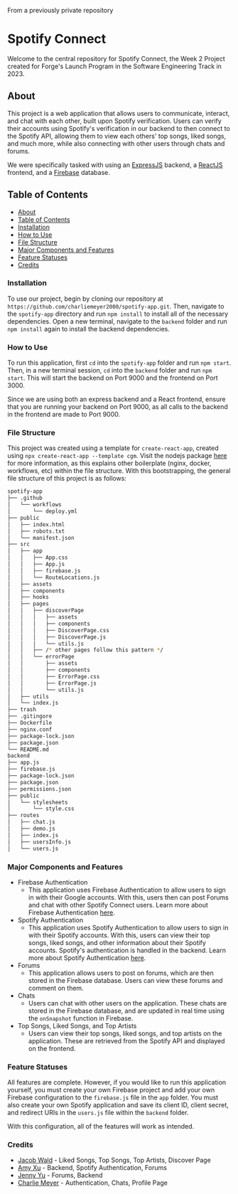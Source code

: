 From a previously private repository

# Spotify Connect

Welcome to the central repository for Spotify Connect, the Week 2 Project created for Forge's Launch Program in the Software Engineering Track in 2023.

## About

This project is a web application that allows users to communicate, interact, and chat with each other, built upon Spotify verification. Users can verify their accounts using Spotify's verification in our backend to then connect to the Spotify API, allowing them to view each others' top songs, liked songs, and much more, while also connecting with other users through chats and forums.

We were specifically tasked with using an [ExpressJS](https://expressjs.com/) backend, a [ReactJS](https://reactjs.org/) frontend, and a [Firebase](https://firebase.google.com/) database.

## Table of Contents

- [About](#about)
- [Table of Contents](#table-of-contents)
- [Installation](#installation)
- [How to Use](#how-to-use)
- [File Structure](#file-structure)
- [Major Components and Features](#major-components-and-features)
- [Feature Statuses](#feature-statuses)
- [Credits](#credits)

### Installation

To use our project, begin by cloning our repository at `https://github.com/charliemeyer2000/spotify-app.git`. Then, navigate to the `spotify-app` directory and run `npm install` to install all of the necessary dependencies. Open a new terminal, navigate to the `backend` folder and run `npm install` again to install the backend dependencies.

### How to Use

To run this application, first `cd` into the `spotify-app` folder and run `npm start`. Then, in a new terminal session, `cd` into the `backend` folder and run `npm start`. This will start the backend on Port 9000 and the frontend on Port 3000.

Since we are using both an express backend and a React frontend, ensure that you are running your backend on Port 9000, as all calls to the backend in the frontend are made to Port 9000.

### File Structure

This project was created using a template for `create-react-app`, created using `npx create-react-app --template cgm`. Visit the nodejs package [here](https://www.npmjs.com/package/cra-template-cgm) for more information, as this explains other boilerplate (nginx, docker, workflows, etc) within the file structure. With this bootstrapping, the general file structure of this project is as follows:

```bash
spotify-app
├── .github
│   └── workflows
│       └── deploy.yml
├── public
│   ├── index.html
│   ├── robots.txt
│   └── manifest.json
├── src
│   ├── app
│   │   ├── App.css
│   │   ├── App.js
│   │   ├── firebase.js
│   │   └── RouteLocations.js
│   ├── assets
│   ├── components
│   ├── hooks
│   ├── pages
│   │   ├── discoverPage
│   │   │   ├── assets
│   │   │   ├── components
│   │   │   ├── DiscoverPage.css
│   │   │   ├── DiscoverPage.js
│   │   │   └── utils.js
│   │   ├── /* other pages follow this pattern */
│   │   └── errorPage
│   │       ├── assets
│   │       ├── components
│   │       ├── ErrorPage.css
│   │       ├── ErrorPage.js
│   │       └── utils.js
│   ├── utils
│   └── index.js
├── trash
├── .gitingore
├── Dockerfile
├── nginx.conf
├── package-lock.json
├── package.json
└── README.md
backend
├── app.js
├── firebase.js
├── package-lock.json
├── package.json
├── permissions.json
├── public
│   └── stylesheets
│       └── style.css
├── routes
│   ├── chat.js
│   ├── demo.js
│   ├── index.js
│   ├── usersInfo.js
│   └── users.js

```

### Major Components and Features

- Firebase Authentication
  - This application uses Firebase Authentication to allow users to sign in with their Google accounts. With this, users then can post Forums and chat with other Spotify Connect users. Learn more about Firebase Authentication [here](https://firebase.google.com/docs/auth).
- Spotify Authentication
  - This application uses Spotify Authentication to allow users to sign in with their Spotify accounts. With this, users can view their top songs, liked songs, and other information about their Spotify accounts. Spotify's authentication is handled in the backend. Learn more about Spotify Authentication [here](https://developer.spotify.com/documentation/general/guides/authorization-guide/).
- Forums
  - This application allows users to post on forums, which are then stored in the Firebase database. Users can view these forums and comment on them.
- Chats
  - Users can chat with other users on the application. These chats are stored in the Firebase database, and are updated in real time using the `onSnapshot` function in Firebase.
- Top Songs, Liked Songs, and Top Artists
  - Users can view their top songs, liked songs, and top artists on the application. These are retrieved from the Spotify API and displayed on the frontend.

### Feature Statuses

All features are complete. However, if you would like to run this application yourself, you must create your own Firebase project and add your own Firebase configuration to the `firebase.js` file in the `app` folder. You must also create your own Spotify application and save its client ID, client secret, and redirect URIs in the `users.js` file within the `backend` folder.

With this configuration, all of the features will work as intended.

### Credits

- [Jacob Wald](https://www.linkedin.com/in/jacob-wald-a9107721b/) - Liked Songs, Top Songs, Top Artists, Discover Page
- [Amy Xu](https://www.linkedin.com/in/amyxu08/) - Backend, Spotify Authentication, Forums
- [Jenny Yu](https://www.linkedin.com/in/jeongyeonjyu/) - Forums, Backend
- [Charlie Meyer](https://charliemeyer.xyz) - Authentication, Chats, Profile Page

<!-- ## if you have errors with mui

just do these commands. We did some weird mui force things... or don't push your package-lock.json

``` bash

npm install @mui/material --force

npm install @material-ui/core --force

npm install @mui/icons-material @mui/material @emotion/styled @emotion/react --force

```

## Different pages for backend
http://localhost:9000/users/topArtists : get users top artists

http://localhost:9000/users/topSongs : get users top songs

( For top songs and artists, make sure to pass in term: (short_term/medium_term/long_term) )

http://localhost:9000/users/likedSongs : get users liked songs

http://localhost:9000/users/profileInfo : get users profile info -->
